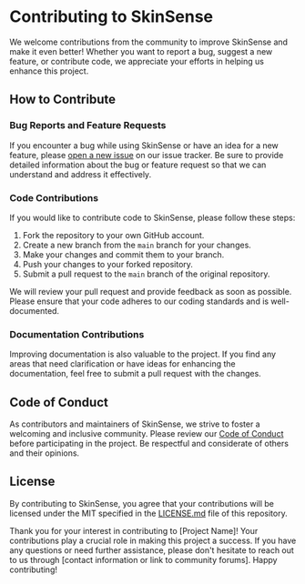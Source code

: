 # Contributing to SkinSense

We welcome contributions from the community to improve SkinSense and make it even better! Whether you want to report a bug, suggest a new feature, or contribute code, we appreciate your efforts in helping us enhance this project.

## How to Contribute

### Bug Reports and Feature Requests

If you encounter a bug while using SkinSense or have an idea for a new feature, please [open a new issue](link-to-issue-tracker) on our issue tracker. Be sure to provide detailed information about the bug or feature request so that we can understand and address it effectively.

### Code Contributions

If you would like to contribute code to SkinSense, please follow these steps:

1. Fork the repository to your own GitHub account.
2. Create a new branch from the `main` branch for your changes.
3. Make your changes and commit them to your branch.
4. Push your changes to your forked repository.
5. Submit a pull request to the `main` branch of the original repository.

We will review your pull request and provide feedback as soon as possible. Please ensure that your code adheres to our coding standards and is well-documented.

### Documentation Contributions

Improving documentation is also valuable to the project. If you find any areas that need clarification or have ideas for enhancing the documentation, feel free to submit a pull request with the changes.


## Code of Conduct

As contributors and maintainers of SkinSense, we strive to foster a welcoming and inclusive community. Please review our [Code of Conduct](link-to-code-of-conduct) before participating in the project. Be respectful and considerate of others and their opinions.

## License

By contributing to SkinSense, you agree that your contributions will be licensed under the MIT specified in the [LICENSE.md](link-to-license) file of this repository.

Thank you for your interest in contributing to [Project Name]! Your contributions play a crucial role in making this project a success. If you have any questions or need further assistance, please don't hesitate to reach out to us through [contact information or link to community forums]. Happy contributing!
